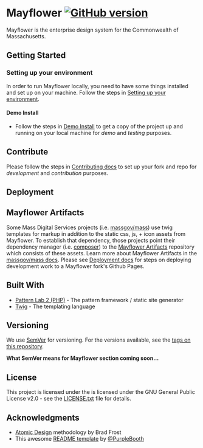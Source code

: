 # Mayflower [![GitHub version](https://badge.fury.io/gh/massgov%2Fmayflower.svg)](https://badge.fury.io/gh/massgov%2Fmayflower)
Mayflower is the enterprise design system for the Commonwealth of Massachusetts.

## Getting Started

### Setting up your environment

In order to run Mayflower locally, you need to have some things installed and set up on your machine.  Follow the steps in [Setting up your environment](/docs/setting-up-environment.md).

#### Demo Install
- Follow the steps in [Demo Install](/docs/demo-install.md) to get a copy of the project up and running on your local machine for *demo* and *testing* purposes. 

## Contribute

Please follow the steps in [Contributing docs](https://github.com/massgov/mayflower/blob/master/.github/CONTRIBUTING.md) to set up your fork and repo for *development* and *contribution* purposes.

## Deployment


## Mayflower Artifacts
Some Mass Digital Services projects (i.e. [massgov/mass](https://github.com/massgov/mass)) use twig templates for markup in addition to the static css, js, + icon assets from Mayflower.  To establish that dependency, those projects point their dependency manager (i.e. [composer](https://getcomposer.org/doc/00-intro.md)) to the [Mayflower Artifacts](https://github.com/massgov/mayflower-artifacts) repository which consists of these assets.  Learn more about Mayflower Artifacts in the [massgov/mass docs](https://github.com/massgov/mass/blob/DP-4049-document-mayflower-drupal-relationship/docs/Mayflower.md#mayflower-artifacts).
Please see [Deployment docs](docs/developer-deploy.md) for steps on deploying development work to a Mayflower fork's Github Pages.

## Built With

* [Pattern Lab 2 (PHP)](http://patternlab.io/docs/index.html) - The pattern framework / static site generator
* [Twig](https://twig.sensiolabs.org/) - The templating language

## Versioning

We use [SemVer](http://semver.org/) for versioning. For the versions available, see the [tags on this repository](https://github.com/massgov/mayflower/tags).

**What SemVer means for Mayflower section coming soon...**

## License

This project is licensed under the is licensed under the GNU General Public License v2.0 - see the [LICENSE.txt](https://github.com/massgov/mayflower/blob/master/LICENSE.txt) file for details.

## Acknowledgments

* [Atomic Design](http://atomicdesign.bradfrost.com/chapter-2/) methodology by Brad Frost
* This awesome [README template](https://gist.github.com/PurpleBooth/109311bb0361f32d87a2) by [@PurpleBooth](https://gist.github.com/PurpleBooth)
